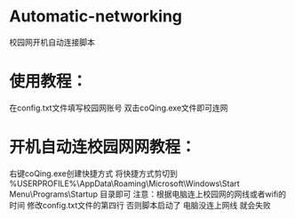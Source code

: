 # Automatic-networking
校园网开机自动连接脚本

# 使用教程：
  在config.txt文件填写校园网账号 双击coQing.exe文件即可连网

# 开机自动连校园网网教程：
  右键coQing.exe创建快捷方式
  将快捷方式剪切到  %USERPROFILE%\AppData\Roaming\Microsoft\Windows\Start Menu\Programs\Startup 目录即可
  注意：根据电脑连上校园网的网线或者wifi的时间 修改config.txt文件的第四行 否则脚本启动了 电脑没连上网线 就会失败
